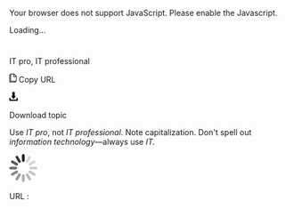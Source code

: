 ﻿Your browser does not support JavaScript. Please enable the Javascript.

Loading...

# 

IT pro, IT professional

![Copy URL](media/it-pro-it-professional/Copy.png)
Copy URL

![Download](media/it-pro-it-professional/Download.png)

Download topic

Use *IT pro*, not *IT professional*. Note capitalization. Don't spell out *information technology*—always use *IT.*

![In progress](media/it-pro-it-professional/activity-large.gif)

URL :
